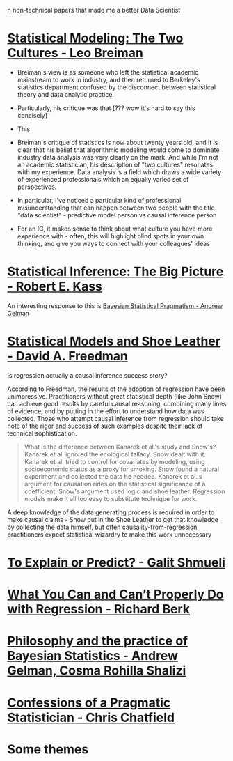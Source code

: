 n non-technical papers that made me a better Data Scientist

# [Statistical Modeling: The Two Cultures - Leo Breiman](https://projecteuclid.org/euclid.ss/1009213726)

- Breiman's view is as someone who left the statistical academic mainstream to work in industry, and then returned to Berkeley's statistics department confused by the disconnect between statistical theory and data analytic practice. 

- Particularly, his critique was that [??? wow it's hard to say this concisely]

- This 

- Breiman's critique of statistics is now about twenty years old, and it is clear that his belief that algorithmic modeling would come to dominate industry data analysis was very clearly on the mark. And while I'm not an academic statistician, his description of "two cultures" resonates with my experience. Data analysis is a field which draws a wide variety of experienced professionals which an equally varied set of perspectives.

- In particular, I've noticed a particular kind of professional misunderstanding that can happen between two people with the title "data scientist" - predictive model person vs causal inference person

- For an IC, it makes sense to think about what culture you have more experience with - often, this will highlight blind spots in your own thinking, and give you ways to connect with your colleagues' ideas

# [Statistical Inference: The Big Picture - Robert E. Kass](http://www.stat.cmu.edu/~kass/papers/bigpic.pdf)

An interesting response to this is [Bayesian Statistical Pragmatism - Andrew Gelman](https://projecteuclid.org/euclid.ss/1307626555)

# [Statistical Models and Shoe Leather - David A. Freedman](https://psychology.okstate.edu/faculty/jgrice/psyc5314/Freedman_1991A.pdf)

Is regression actually a causal inference success story?

According to Freedman, the results of the adoption of regression have been unimpressive. Practitioners without great statistical depth (like John Snow) can achieve good results by careful causal reasoning, combining many lines of evidence, and by putting in the effort to understand how data was collected. Those who attempt causal inference from regression should take note of the rigor and success of such examples despite their lack of technical sophistication.

> What is the difference between Kanarek et al.'s study and Snow's? Kanarek et al. ignored the ecological fallacy. Snow dealt with it. Kanarek et al. tried to control for covariates by modeling, using socioeconomic status as a proxy for smoking. Snow found a natural experiment and collected the data he needed. Kanarek et al.'s argument for causation rides on the statistical significance of a coefficient. Snow's argument used logic and shoe leather. Regression models make it all too easy to substitute technique for work.

A deep knowledge of the data generating process is required in order to make causal claims - Snow put in the Shoe Leather to get that knowledge by collecting the data himself, but often causality-from-regression practitioners expect statistical wizardry to make this work unnecessary

# [To Explain or Predict? - Galit Shmueli](https://www.stat.berkeley.edu/~aldous/157/Papers/shmueli.pdf)

# [What You Can and Can’t Properly Do with Regression - Richard Berk](http://www.public.asu.edu/~gasweete/crj604/readings/2010-Berk%20(what%20you%20can%20and%20can't%20do%20with%20regression).pdf)

# [Philosophy and the practice of Bayesian Statistics - Andrew Gelman, Cosma Rohilla Shalizi](http://www.stat.columbia.edu/~gelman/research/published/philosophy.pdf)

# [Confessions of a Pragmatic Statistician - Chris Chatfield](https://www2.isye.gatech.edu/isyebayes/bank/chatfield.pdf)

# Some themes
